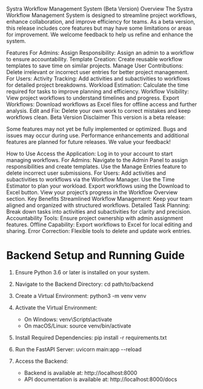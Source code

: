 Systra Workflow Management System (Beta Version)
Overview
The Systra Workflow Management System is designed to streamline project workflows, enhance collaboration, and improve efficiency for teams. As a beta version, this release includes core features but may have some limitations or areas for improvement. We welcome feedback to help us refine and enhance the system.



Features
For Admins:
Assign Responsibility: Assign an admin to a workflow to ensure accountability.
Template Creation: Create reusable workflow templates to save time on similar projects.
Manage User Contributions: Delete irrelevant or incorrect user entries for better project management.
For Users:
Activity Tracking: Add activities and subactivities to workflows for detailed project breakdowns.
Workload Estimation: Calculate the time required for tasks to improve planning and efficiency.
Workflow Visibility: View project workflows to understand timelines and progress.
Export Workflows: Download workflows as Excel files for offline access and further analysis.
Edit and Fix: Delete your own work to correct mistakes and keep workflows clean.
Beta Version Disclaimer
This version is a beta release:

Some features may not yet be fully implemented or optimized.
Bugs and issues may occur during use.
Performance enhancements and additional features are planned for future releases.
We value your feedback!

How to Use
Access the Application: Log in to your account to start managing workflows.
For Admins:
Navigate to the Admin Panel to assign responsibilities and create templates.
Use the Manage Entries feature to delete incorrect user submissions.
For Users:
Add activities and subactivities to workflows via the Workflow Manager.
Use the Time Estimator to plan your workload.
Export workflows using the Download to Excel button.
View your project’s progress in the Workflow Overview section.
Key Benefits
Streamlined Workflow Management: Keep your team aligned and organized with structured workflows.
Detailed Task Planning: Break down tasks into activities and subactivities for clarity and precision.
Accountability Tools: Ensure project ownership with admin assignment features.
Offline Capability: Export workflows to Excel for local editing and sharing.
Error Correction: Flexible tools to delete and update work entries.

# Backend Setup and Running Guide

1. Ensure Python 3.6 or later is installed on your system.

2. Navigate to the Backend Directory:
   cd path/to/backend

3. Create a Virtual Environment:
   python3 -m venv venv

4. Activate the Virtual Environment:
   - On Windows:
     venv\Scripts\activate
   - On macOS/Linux:
     source venv/bin/activate

5. Install Required Dependencies:
   pip install -r requirements.txt

6. Run the FastAPI Server:
   uvicorn main:app --reload

7. Access the Backend:
   - Backend is available at: http://localhost:8000
   - API documentation is available at: http://localhost:8000/docs



